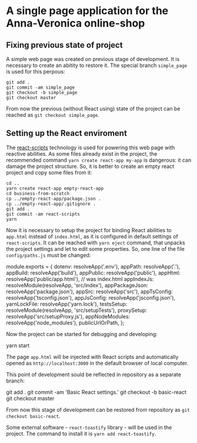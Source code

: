 # A single page application for the Anna-Veronica online-shop

## Fixing previous state of project

A simple web page was created on previous stage of development. It is necessary to create an abitity to restore it. The special branch `simple_page` is used for this perpous:

```
git add .
git commit -am simple_page
git checkout -b simple_page
git checkout master
```

From now the previous (without React using) state of the project can be reached as `git checkout simple_page`.

## Setting up the React enviroment

The [react-scripts](https://www.npmjs.com/package/react-scripts) technology is used for powering this web page with reactive abilities. As some files already exist in the project, the recommended command `yarn create react-app my-app` is dangerous: it can damage the project structure. So, it is better to create an empty react project and copy some files from it:

```
cd ..
yarn create react-app empty-react-app
cd business-from-scratch
cp ../empty-react-app/package.json .
cp ../empty-react-app/.gitignore .
git add .
git commit -am react-scripts
yarn
```

Now it is necessary to setup the project for binding React abilities to `app.html` instead of `index.html`, as it is configured in default settings of `react-scripts`. It can be reached with `yarn eject` command, that unpacks the project settings and let to edit some properties. So, one line of the file `config/paths.js` must be changed:


module.exports = {
    dotenv: resolveApp('.env'),
    appPath: resolveApp('.'),
    appBuild: resolveApp('build'),
    appPublic: resolveApp('public'),
    appHtml: resolveApp('public/app.html'), // was index.html
    appIndexJs: resolveModule(resolveApp, 'src/index'),
    appPackageJson: resolveApp('package.json'),
    appSrc: resolveApp('src'),
    appTsConfig: resolveApp('tsconfig.json'),
    appJsConfig: resolveApp('jsconfig.json'),
    yarnLockFile: resolveApp('yarn.lock'),
    testsSetup: resolveModule(resolveApp, 'src/setupTests'),
    proxySetup: resolveApp('src/setupProxy.js'),
    appNodeModules: resolveApp('node_modules'),
    publicUrlOrPath,
};


Now the project can be started for debugging and developing:


yarn start


The page `app.html` will be injected with React scripts and automatically opened as `http://localhost:3000` in the default browser of local computer.

This point of development sould be reflected in repository as a separate branch:


git add .
git commit -am 'Basic React settings.'
git checkout -b basic-react
git checkout master


From now this stage of development can be restored from repository as `git checkout basic-react`.

Some external software - `react-toastify` library - will be used in the project. The command to install it is `yarn add react-toastify`. 



